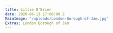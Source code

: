 ```yaml
---
title: Lillie O'Brien
date: 2020-06-13 17:00:00 Z
MainImage: "/uploads/London-Borough-of-Jam.jpg"
Extras: London Borough of Jam
---
```


